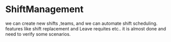 # ShiftManagement
we can create new shifts ,teams, and we can automate shift scheduling. features like shift replacement and Leave requites etc.. it is almost done and need to verify some scenarios.
